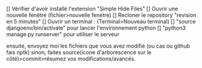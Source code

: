 [] Vérifier d'avoir installé l'extension "Simple Hide Files"
[] Ouvrir une nouvelle fenêtre (fichier>nouvelle fenetre)
[] Recloner le repository "revision en 5 minutes"
[] Ouvrir un terminal : (Terminal>Nouveau terminal)
[] "source djangoenv/bin/activate" pour lancer l'environnement python
[] "python3 manage.py runserver" pour utiliser le serveur

ensuite, envoyez moi les fichiers que vous avez modifié (ou cas ou github fais nptk)
sinon, faites source(icone d'arborescence sur le côté)>commit>résumez vos modifications/avancés.